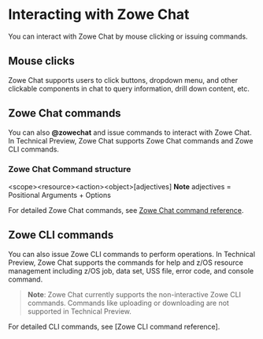 # Interacting with Zowe Chat

You can interact with Zowe Chat by mouse clicking or issuing commands.

## Mouse clicks

Zowe Chat supports users to click buttons, dropdown menu, and other clickable components in chat to query information, drill down content, etc. 

## Zowe Chat commands

You can also **@zowechat** and issue commands to interact with Zowe Chat. In Technical Preview, Zowe Chat supports Zowe Chat commands and Zowe CLI commands.

### Zowe Chat Command structure

&lt;scope&gt;&lt;resource&gt;&lt;action&gt;&lt;object&gt;[adjectives]
**Note** adjectives = Positional Arguments + Options

For detailed Zowe Chat commands, see [Zowe Chat command reference](zowe_chat_command_reference.md).

## Zowe CLI commands

You can also issue Zowe CLI commands to perform operations. In Technical Preview, Zowe Chat supports the commands for help and z/OS resource management including z/OS job, data set, USS file, error code, and console command.

> **Note**: Zowe Chat currently supports the non-interactive Zowe CLI commands. Commands like uploading or downloading are not supported in Technical Preview.

For detailed CLI commands, see [Zowe CLI command reference].